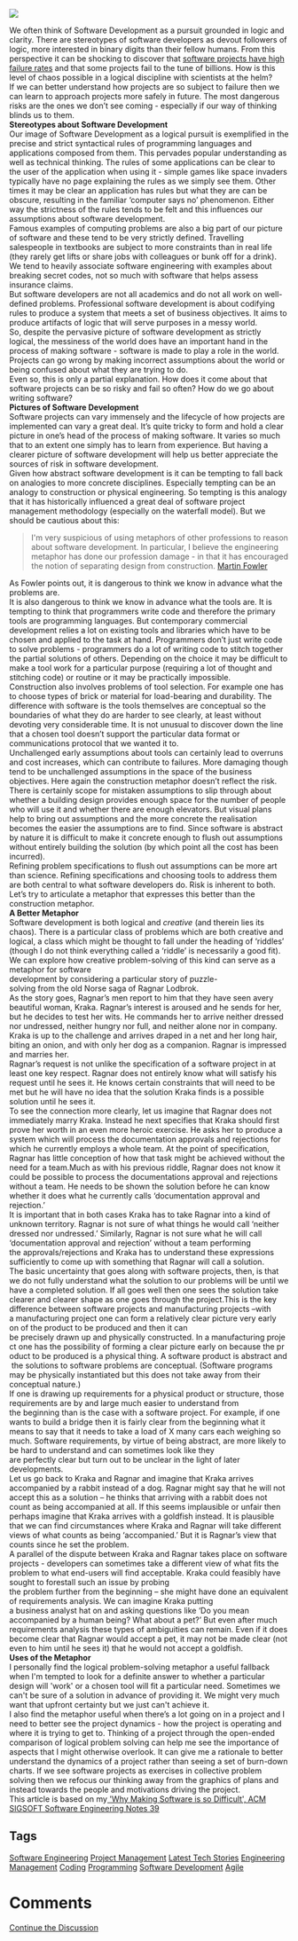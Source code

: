 <img src="https://hackernoon.com/drafts/l7fec30xi.png">                    <div class="paragraph">We often think of Software Development as a pursuit grounded in logic and clarity. There are stereotypes of software developers as devout followers of logic, more interested in binary digits than their fellow humans. From this perspective it can be shocking to discover that <a href="https://www.standishgroup.com/sample_research_files/CHAOSReport2015-Final.pdf">software projects have high failure rates</a> and that some projects fail to the tune of billions. How is this level of chaos possible in a logical discipline with scientists at the helm?</div><div class="paragraph">If we can better understand how projects are so subject to failure then we can learn to approach projects more safely in future. The most dangerous risks are the ones we don&#x2019;t see coming - especially if our way of thinking blinds us to them.&#xA0;</div><div class="paragraph"><strong>Stereotypes about Software Development</strong></div><div class="paragraph">Our image of Software Development as a logical pursuit is exemplified in the precise and strict syntactical rules of programming languages and applications composed from them. This pervades popular understanding as well as technical thinking. The rules of some applications can be clear to the user of the application when using it - simple games like space invaders typically have no page explaining the rules as we simply see them. Other times it may be clear an application has rules but what they are can be obscure, resulting in the familiar &#x2018;computer says no&#x2019; phenomenon. Either way the strictness of the rules tends to be felt and this influences our assumptions about software development.&#xA0;</div><div class="paragraph">Famous examples of computing problems are also a big part of our picture of software and these tend to be very strictly defined. Travelling salespeople in textbooks are subject to more constraints than in real life (they rarely get lifts or share jobs with colleagues or bunk off for a drink). We tend to heavily associate software engineering with examples about breaking secret codes, not so much with software that helps assess insurance claims.&#xA0;</div><div class="paragraph">But software developers are not all academics and do not all work on well-defined problems. Professional software development is about codifying rules to produce a system that meets a set of business objectives. It aims to produce artifacts of logic that will serve purposes in a messy world.&#xA0;</div><div class="paragraph">So, despite the pervasive picture of software development as strictly logical, the messiness of the world does have an important hand in the process of making software - software is made to play a role in the world. Projects can go wrong by making incorrect assumptions about the world or being confused about what they are trying to do.&#xA0;</div><div class="paragraph">Even so, this is only a partial explanation. How does it come about that software projects can be so risky and fail so often? How do we go about writing software?</div><div class="paragraph"><strong>Pictures of Software Development</strong></div><div class="paragraph">Software projects can vary immensely and the lifecycle of how projects are implemented can vary a great deal. It&#x2019;s quite tricky to form and hold a clear picture in one&#x2019;s head of the process of making software. It varies so much that to an extent one simply has to learn from experience. But having a clearer picture of software development will help us better appreciate the sources of risk in software development.</div><div class="paragraph">Given how abstract software development is it can be tempting to fall back on analogies to more concrete disciplines. Especially tempting can be an analogy to construction or physical engineering. So tempting is this analogy that it has historically influenced a great deal of software project management methodology (especially on the waterfall model). But we should be cautious about this:</div><blockquote>I&apos;m very suspicious of using metaphors of other professions to reason about software development. In particular, I believe the engineering metaphor has done our profession damage - in that it has encouraged the notion of separating design from construction.  <a href="http://martinfowler.com/bliki/MetaphoricQuestioning.html">Martin Fowler</a></blockquote><div class="paragraph">As Fowler points out, it is dangerous to think we know in advance what the problems are.&#xA0;</div><div class="paragraph">It is also dangerous to think we know in advance what the tools are. It is tempting to think that programmers write code and therefore the primary tools are programming languages. But contemporary commercial development relies a lot on existing tools and libraries which have to be chosen and applied to the task at hand. Programmers don&#x2019;t just write code to solve problems - programmers do a lot of writing code to stitch together the partial solutions of others. Depending on the choice it may be difficult to make a tool work for a particular purpose (requiring a lot of thought and stitching code) or routine or it may be practically impossible.&#xA0;</div><div class="paragraph">Construction also involves problems of tool selection. For example one has to choose types of brick or material for load-bearing and durability. The difference with software is the tools themselves are conceptual so the boundaries of what they do are harder to see clearly, at least without devoting very considerable time. It is not unusual to discover down the line that a chosen tool doesn&#x2019;t support the particular data format or communications protocol that we wanted it to.&#xA0;</div><div class="paragraph">Unchallenged early assumptions about tools can certainly lead to overruns and cost increases, which can contribute to failures. More damaging though tend to be unchallenged assumptions in the space of the business objectives. Here again the construction metaphor doesn&#x2019;t reflect the risk. There is certainly scope for mistaken assumptions to slip through about whether a building design provides enough space for the number of people who will use it and whether there are enough elevators. But visual plans help to bring out assumptions and the more concrete the realisation becomes the easier the assumptions are to find. Since software is abstract by nature it is difficult to make it concrete enough to flush out assumptions without entirely building the solution (by which point all the cost has been incurred).&#xA0;</div><div class="paragraph">Refining problem specifications to flush out assumptions can be more art than science. Refining specifications and choosing tools to address them are both central to what software developers do. Risk is inherent to both. Let&#x2019;s try to articulate a metaphor that expresses this better than the construction metaphor.&#xA0;</div><div class="paragraph"><strong>A Better Metaphor</strong></div><div class="paragraph">Software development is both logical and <em>creative</em> (and therein lies its chaos). There&#xA0;is&#xA0;a&#xA0;particular&#xA0;class&#xA0;of&#xA0;problems&#xA0;which&#xA0;are&#xA0;both creative and logical, a class which might be thought to fall under the heading of &#x2018;riddles&#x2019; (though I do not think everything called a &#x2018;riddle&#x2019; is necessarily a good fit). We can explore how creative problem-solving of this kind can serve as a metaphor for software development&#xA0;by&#xA0;considering&#xA0;a&#xA0;particular&#xA0;story&#xA0;of&#xA0;puzzle-solving&#xA0;from&#xA0;the&#xA0;old&#xA0;Norse&#xA0;saga&#xA0;of&#xA0;Ragnar&#xA0;Lodbrok.</div><div class="paragraph">As the story goes, Ragnar&#x2019;s men report to him that they have seen avery beautiful woman, Kraka. Ragnar&#x2019;s interest is aroused and he sends for her, but he decides to test her wits. He commands her to arrive neither dressed nor undressed, neither hungry nor full, and neither alone nor in company. Kraka is up&#xA0;to the challenge and arrives draped in a net and her long hair, biting an onion, and with only her dog as a companion. Ragnar is impressed and marries her.</div><div class="paragraph">Ragnar&#x2019;s request is not unlike the specification of a software project in at least one key respect. Ragnar does not entirely know what will satisfy his request until he sees it. He knows certain constraints that will need to be met but he will have no idea that the&#xA0;solution Kraka&#xA0;finds&#xA0;is a&#xA0;possible solution until&#xA0;he sees it.</div><div class="paragraph">To see the connection more clearly, let us imagine that Ragnar does not immediately marry Kraka. Instead he next specifies that Kraka should first prove her worth in an even more heroic exercise. He asks her to&#xA0;produce&#xA0;a system&#xA0;which will&#xA0;process the&#xA0;documentation approvals&#xA0;and rejections for which he currently employs a whole team. At the point of specification, Ragnar has little conception of how that task might be achieved without the need for a team.Much as with his previous riddle, Ragnar does not know it could be possible to process the documentations approval and rejections without a team. He needs to be shown the solution before he can know whether it does what he currently calls &#x2018;documentation approval and rejection.&#x2019;</div><div class="paragraph">It is important that in both cases Kraka has to take Ragnar into&#xA0;a kind of unknown territory. Ragnar is not sure of what things he would call &#x2018;neither dressed nor undressed.&#x2019; Similarly,&#xA0;Ragnar is not sure&#xA0;what he will call &#x2018;documentation approval and rejection&#x2019; without a team&#xA0;performing the&#xA0;approvals/rejections and Kraka has&#xA0;to&#xA0;understand&#xA0;these expressions sufficiently to come up with something that Ragnar will call a solution.</div><div class="paragraph">The basic uncertainty that goes along with software projects, then, is that we do not fully understand what the solution to our problems will&#xA0;be until we have a completed solution. If all goes well then one sees the solution take clearer and clearer shape as one goes through the project.This is the key difference between software projects and manufacturing&#xA0;projects &#x2013;with a&#xA0;manufacturing project&#xA0;one can&#xA0;form a&#xA0;relatively clear&#xA0;picture very&#xA0;early on&#xA0;of&#xA0;the product&#xA0;to be&#xA0;produced&#xA0;and&#xA0;then it&#xA0;can be&#xA0;precisely&#xA0;drawn&#xA0;up&#xA0;and&#xA0;physically&#xA0;constructed.&#xA0;In&#xA0;a&#xA0;manufacturing&#xA0;project&#xA0;one&#xA0;has&#xA0;the&#xA0;possibility&#xA0;of&#xA0;forming&#xA0;a&#xA0;clear&#xA0;picture&#xA0;early&#xA0;on&#xA0;because&#xA0;the&#xA0;product&#xA0;to&#xA0;be&#xA0;produced&#xA0;is&#xA0;a&#xA0;physical&#xA0;thing.&#xA0;A&#xA0;software&#xA0;product&#xA0;is&#xA0;abstract&#xA0;and&#xA0;the&#xA0;solutions to&#xA0;software&#xA0;problems&#xA0;are conceptual. (Software programs may be physically instantiated but this does not take away from their conceptual nature.)</div><div class="paragraph">If one is drawing up requirements for&#xA0;a physical product or structure, those requirements are by and large much easier to understand from the&#xA0;beginning than&#xA0;is the&#xA0;case with&#xA0;a software&#xA0;project. For&#xA0;example, if one wants to build a bridge then it is fairly clear from the beginning what it means to say that it needs to take a load of X many cars each weighing so much. Software requirements, by virtue of being abstract, are more likely to be hard to understand and can sometimes look like they are&#xA0;perfectly&#xA0;clear&#xA0;but&#xA0;turn&#xA0;out&#xA0;to&#xA0;be&#xA0;unclear&#xA0;in&#xA0;the&#xA0;light&#xA0;of&#xA0;later developments.</div><div class="paragraph">Let us go back to Kraka and Ragnar and imagine that Kraka arrives accompanied by a rabbit instead of a&#xA0;dog. Ragnar might say that he&#xA0;will not accept this as a solution &#x2013; he thinks that arriving with a rabbit does not count as being accompanied at all. If this seems implausible or unfair then perhaps imagine that Kraka arrives with a goldfish instead. It is plausible that we can find circumstances where Kraka and Ragnar will take different views of what counts as being &#x2018;accompanied.&#x2019; But it is Ragnar&#x2019;s view that counts since he set the problem.</div><div class="paragraph">A parallel of the dispute between Kraka and Ragnar takes place on software projects - developers can sometimes take a different view of what fits the problem to what end-users will find acceptable. Kraka could feasibly have sought to forestall such an issue by probing  the&#xA0;problem&#xA0;further&#xA0;from&#xA0;the&#xA0;beginning&#xA0;&#x2013; she&#xA0;might&#xA0;have&#xA0;done&#xA0;an equivalent of requirements analysis. We can imagine Kraka putting a&#xA0;business&#xA0;analyst&#xA0;hat on&#xA0;and&#xA0;asking&#xA0;questions&#xA0;like&#xA0;&#x2018;Do&#xA0;you&#xA0;mean accompanied by a human being? What about a pet?&#x2019; But even after much requirements analysis&#xA0;these types&#xA0;of ambiguities can remain. Even if it does become clear that Ragnar would accept a pet, it may not&#xA0;be made clear (not even to him until he sees it) that he would not accept a goldfish.</div><div class="paragraph"><strong>Uses of the Metaphor</strong></div><div class="paragraph">I personally find the logical problem-solving metaphor a useful fallback when I&apos;m tempted to look for a definite answer to whether a particular design will &apos;work&apos; or a chosen tool will fit a particular need. Sometimes we can&apos;t be sure of a solution in advance of providing it. We might very much want that upfront certainty but we just can&apos;t achieve it. </div><div class="paragraph">I also find the metaphor useful when there&#x2019;s a lot going on in a project and I need to better see the project dynamics - how the project is operating and where it is trying to get to. Thinking of a project through the open-ended comparison of logical problem solving can help me see the importance of aspects that I might otherwise overlook.&#xA0;It can give me a rationale to better understand the dynamics of a project rather than seeing a set of burn-down charts. If we see software projects as exercises in collective problem solving then we refocus our thinking away from the graphics of plans and instead towards the people and motivations driving the project.</div><div class="paragraph">This article is based on my<a href="https://github.com/ryandawsonuk/Writing-on-software/blob/master/Why%20Making%20Software%20is%20so%20Difficult.pdf"> &apos;Why Making Software is so Difficult&apos;, ACM SIGSOFT Software Engineering Notes 39</a><br></div>                    <h2 class="tags-header">Tags</h2>          <div class="archive-tags">                                                <a class="tag" href="https://hackernoon.com/tagged/software-engineering">Software Engineering</a>                                                <a class="tag" href="https://hackernoon.com/tagged/project-management">Project Management</a>                                                <a class="tag" href="https://hackernoon.com/tagged/latest-tech-stories">Latest Tech Stories</a>                                                <a class="tag" href="https://hackernoon.com/tagged/engineering-management">Engineering Management</a>                                                <a class="tag" href="https://hackernoon.com/tagged/coding">Coding</a>                                                <a class="tag" href="https://hackernoon.com/tagged/programming">Programming</a>                                                <a class="tag" href="https://hackernoon.com/tagged/software-development">Software Development</a>                                                <a class="tag" href="https://hackernoon.com/tagged/agile">Agile</a>                      </div>                              <div class="divider-title comments">            <div class="divider"></div>            <h1 class="more-heading">Comments</h1>            <div class="divider"></div>          </div>          <div class="comments">                                              </div>                              <div class="twitter-discussion">            <a target="_blank" href="https://community.hackernoon.com/t/13339">Continue the Discussion <i class="fas fa-comments-alt"></i></a>          </div>